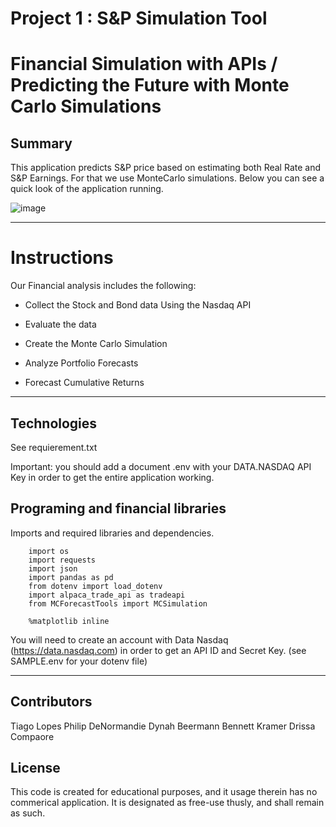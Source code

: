 
# Project 1 : S&P Simulation Tool

# Financial Simulation with APIs / Predicting the Future with Monte Carlo Simulations

## Summary  
This application predicts S&P price based on estimating both Real Rate and S&P Earnings. For that we use MonteCarlo simulations. Below you can see a quick look of the application running.

![image](https://user-images.githubusercontent.com/63212742/168455409-0f6c4f75-d4ae-4d5c-8787-4455b4efc9fb.png)


---

# Instructions 
Our Financial analysis includes the following:


- Collect the Stock and Bond data Using the Nasdaq API

- Evaluate the data

- Create the Monte Carlo Simulation

- Analyze Portfolio Forecasts

- Forecast Cumulative Returns 

---

## Technologies
See requierement.txt

Important: you should add a document .env with your DATA.NASDAQ API Key in order to get the entire application working.

## Programing and financial libraries
Imports and required libraries and dependencies. 

        import os
        import requests
        import json
        import pandas as pd
        from dotenv import load_dotenv
        import alpaca_trade_api as tradeapi
        from MCForecastTools import MCSimulation

        %matplotlib inline

You will need to create an account with Data Nasdaq (https://data.nasdaq.com) in order to get an API ID and Secret Key. (see SAMPLE.env for your dotenv file)

---

## Contributors

Tiago Lopes 
Philip DeNormandie
Dynah Beermann
Bennett Kramer
Drissa Compaore 

## License

This code is created for educational purposes, and it usage therein has no commerical application. It is designated as free-use thusly, and shall remain as such.
